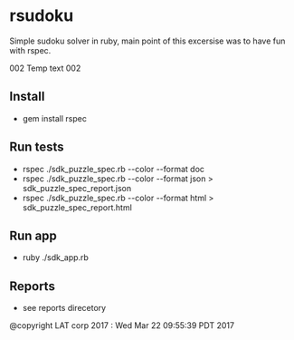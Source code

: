 rsudoku
=======

Simple sudoku solver in ruby, main point of this excersise was to have fun with rspec.


002 Temp text 002

Install
-------
* gem install rspec

Run tests 
-----------

* rspec ./sdk_puzzle_spec.rb  --color --format doc 
* rspec ./sdk_puzzle_spec.rb  --color --format json > sdk_puzzle_spec_report.json 
* rspec ./sdk_puzzle_spec.rb  --color --format html > sdk_puzzle_spec_report.html

Run app
--------
* ruby ./sdk_app.rb

Reports
-------
* see reports direcetory

@copyright LAT corp 2017 : Wed Mar 22 09:55:39 PDT 2017

